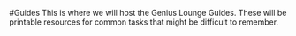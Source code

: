 #Guides
This is where we will host the Genius Lounge Guides.
These will be printable resources for common tasks that might be difficult to remember. 

